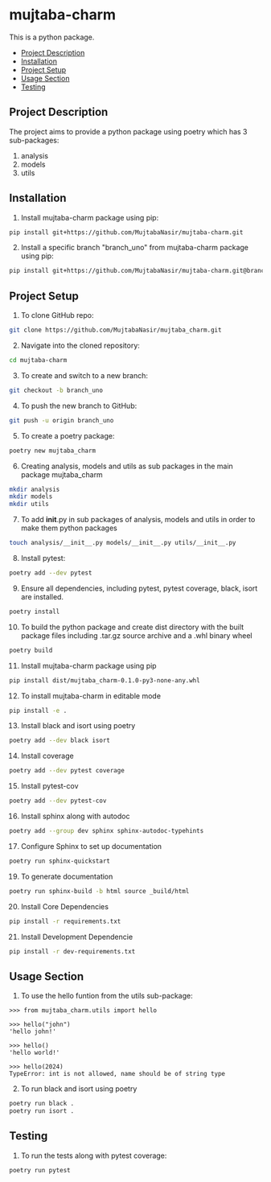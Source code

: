 # mujtaba-charm
This is a python package.


- [Project Description](#project-description)
- [Installation](#installation)
- [Project Setup](#project-setup)
- [Usage Section](#usage-section)
- [Testing](#testing)

## Project Description
The project aims to provide a python package using poetry which has 3 sub-packages:
1. analysis
2. models
3. utils

## Installation
1. Install mujtaba-charm package using pip:
```bash
pip install git+https://github.com/MujtabaNasir/mujtaba-charm.git
```

2. Install a specific branch "branch_uno" from mujtaba-charm package using pip:
```bash
pip install git+https://github.com/MujtabaNasir/mujtaba-charm.git@branch_uno
```

## Project Setup
1. To clone GitHub repo:
```bash
git clone https://github.com/MujtabaNasir/mujtaba_charm.git
```

2. Navigate into the cloned repository:
```bash
cd mujtaba-charm
```

3. To create and switch to a new branch:
```bash
git checkout -b branch_uno
```

4. To push the new branch to GitHub:
```bash
git push -u origin branch_uno
```

5. To create a poetry package:
```bash
poetry new mujtaba_charm
```

6. Creating analysis, models and utils as sub packages in the main package mujtaba_charm
```bash
mkdir analysis
mkdir models
mkdir utils
```

7. To add __init__.py in sub packages of analysis, models and utils in order to make them python packages
```bash
touch analysis/__init__.py models/__init__.py utils/__init__.py
```

8. Install pytest:
```bash
poetry add --dev pytest
```

9. Ensure all dependencies, including pytest, pytest coverage, black, isort are installed.
```bash
poetry install
```

10. To build the python package and create dist directory with the built package files including .tar.gz source archive and a .whl binary wheel
```bash
poetry build
```

11. Install mujtaba-charm package using pip
```bash
pip install dist/mujtaba_charm-0.1.0-py3-none-any.whl
```

12. To install mujtaba-charm in editable mode
```bash
pip install -e .
```

13. Install black and isort using poetry
```bash
poetry add --dev black isort
```

14. Install coverage
```bash
poetry add --dev pytest coverage
```

15. Install pytest-cov
```bash
poetry add --dev pytest-cov
```

16. Install sphinx along with autodoc
```bash
poetry add --group dev sphinx sphinx-autodoc-typehints
```

17. Configure Sphinx to set up documentation
```bash
poetry run sphinx-quickstart
```

19. To generate documentation
```bash
poetry run sphinx-build -b html source _build/html
```

20. Install Core Dependencies
```bash
pip install -r requirements.txt
```

21. Install Development Dependencie
```bash
pip install -r dev-requirements.txt
```

## Usage Section
1. To use the hello funtion from the utils sub-package:
```
>>> from mujtaba_charm.utils import hello

>>> hello("john")
'hello john!'

>>> hello()
'hello world!'

>>> hello(2024)
TypeError: int is not allowed, name should be of string type
```

2. To run black and isort using poetry
```bash
poetry run black .
poetry run isort .
```

## Testing
1. To run the tests along with pytest coverage:
```
poetry run pytest
```
